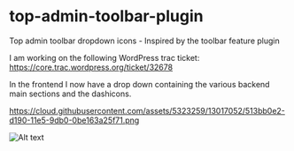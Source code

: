 # top-admin-toolbar-plugin
Top admin toolbar dropdown icons - Inspired by the toolbar feature plugin

I am working on the following WordPress trac ticket: https://core.trac.wordpress.org/ticket/32678

In the frontend I now have a drop down containing the various backend main sections and the dashicons.

https://cloud.githubusercontent.com/assets/5323259/13017052/513bb0e2-d190-11e5-9db0-0be163a25f71.png

![Alt text](/cloud.githubusercontent.com/assets/5323259/13017052/513bb0e2-d190-11e5-9db0-0be163a25f71.png?raw=true "Admin toolbar drop down")

